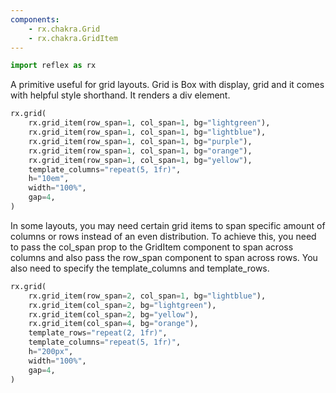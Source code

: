 ```yaml
---
components:
    - rx.chakra.Grid
    - rx.chakra.GridItem
---
```


```python exec
import reflex as rx
```

A primitive useful for grid layouts. Grid is Box with display, grid and it comes with helpful style shorthand. It renders a div element.

```python demo
rx.grid(
    rx.grid_item(row_span=1, col_span=1, bg="lightgreen"),
    rx.grid_item(row_span=1, col_span=1, bg="lightblue"),
    rx.grid_item(row_span=1, col_span=1, bg="purple"),
    rx.grid_item(row_span=1, col_span=1, bg="orange"),
    rx.grid_item(row_span=1, col_span=1, bg="yellow"),
    template_columns="repeat(5, 1fr)",
    h="10em",
    width="100%",
    gap=4,
)
```

In some layouts, you may need certain grid items to span specific amount of columns or rows instead of an even distribution. To achieve this, you need to pass the col_span prop to the GridItem component to span across columns and also pass the row_span component to span across rows. You also need to specify the template_columns and template_rows.

```python demo
rx.grid(
    rx.grid_item(row_span=2, col_span=1, bg="lightblue"),
    rx.grid_item(col_span=2, bg="lightgreen"),
    rx.grid_item(col_span=2, bg="yellow"),
    rx.grid_item(col_span=4, bg="orange"),
    template_rows="repeat(2, 1fr)",
    template_columns="repeat(5, 1fr)",
    h="200px",
    width="100%",
    gap=4,
)
```

